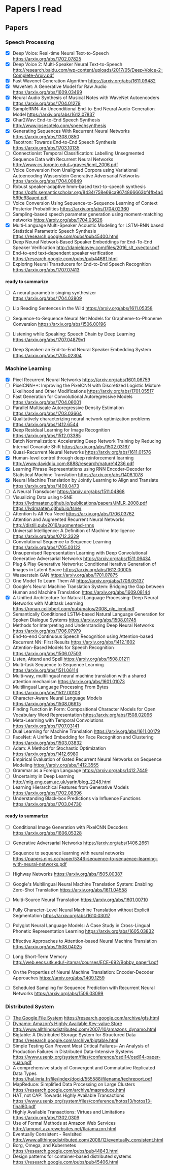 # Papers I read



## Papers

### Speech Processing

- [x] Deep Voice: Real-time Neural Text-to-Speech  https://arxiv.org/abs/1702.07825
- [x] Deep Voice 2: Multi-Speaker Neural Text-to-Speech http://research.baidu.com/wp-content/uploads/2017/05/Deep-Voice-2-Complete-Arxiv.pdf
- [x] Fast Wavenet Generation Algorithm https://arxiv.org/abs/1611.09482
- [x] WaveNet: A Generative Model for Raw Audio https://arxiv.org/abs/1609.03499
- [x] Neural Audio Synthesis of Musical Notes with WaveNet Autoencoders https://arxiv.org/abs/1704.01279
- [x] SampleRNN: An Unconditional End-to-End Neural Audio Generation Model https://arxiv.org/abs/1612.07837
- [x] Char2Wav: End-to-End Speech Synthesis http://www.josesotelo.com/speechsynthesis
- [x] Generating Sequences With Recurrent Neural Networks https://arxiv.org/abs/1308.0850
- [x] Tacotron: Towards End-to-End Speech Synthesis https://arxiv.org/abs/1703.10135
- [ ] Connectionist Temporal Classification: Labelling Unsegmented Sequence Data with Recurrent Neural Networks http://www.cs.toronto.edu/~graves/icml_2006.pdf
- [ ] Voice Conversion from Unaligned Corpora using Variational Autoencoding Wasserstein Generative Adversarial Networks https://arxiv.org/abs/1704.00849
- [ ] Robust speaker-adaptive hmm-based text-to-speech synthesis https://pdfs.semanticscholar.org/8434/758e69ca9674866663bf4fb4a4569e93aaed.pdf
- [ ] Voice Conversion Using Sequence-to-Sequence Learning of Context Posterior Probabilities https://arxiv.org/abs/1704.02360
- [ ] Sampling-based speech parameter generation using moment-matching networks https://arxiv.org/abs/1704.03626
- [x] Multi-Language Multi-Speaker Acoustic Modeling for LSTM-RNN based Statistical Parametric Speech Synthesis https://research.google.com/pubs/pub45400.html
- [ ] Deep Neural Network-Based Speaker Embeddings for End-To-End Speaker Verification http://danielpovey.com/files/2016_slt_xvector.pdf
- [ ] End-to-end text-dependent speaker verification https://research.google.com/pubs/pub44681.html
- [ ] Exploring Neural Transducers for End-to-End Speech Recognition https://arxiv.org/abs/1707.07413

#### ready to summarize

- [ ] A neural parametric singing synthesizer https://arxiv.org/abs/1704.03809
- [ ] Lip Reading Sentences in the Wild https://arxiv.org/abs/1611.05358
- [ ] Sequence-to-Sequence Neural Net Models for Grapheme-to-Phoneme Conversion https://arxiv.org/abs/1506.00196
- [ ] Listening while Speaking: Speech Chain by Deep Learning https://arxiv.org/abs/1707.04879v1
- [ ] Deep Speaker: an End-to-End Neural Speaker Embedding System https://arxiv.org/abs/1705.02304


### Machine Learning

- [x] Pixel Recurrent Neural Networks https://arxiv.org/abs/1601.06759
- [ ] PixelCNN++: Improving the PixelCNN with Discretized Logistic Mixture Likelihood and Other Modifications https://arxiv.org/abs/1701.05517
- [ ] Fast Generation for Convolutional Autoregressive Models https://arxiv.org/abs/1704.06001
- [ ] Parallel Multiscale Autoregressive Density Estimation https://arxiv.org/abs/1703.03664
- [ ] Qualitatively characterizing neural network optimization problems https://arxiv.org/abs/1412.6544
- [x] Deep Residual Learning for Image Recognition https://arxiv.org/abs/1512.03385
- [ ] Batch Normalization: Accelerating Deep Network Training by Reducing Internal Covariate Shift https://arxiv.org/abs/1502.03167
- [ ] Quasi-Recurrent Neural Networks https://arxiv.org/abs/1611.01576
- [x] Human-level control through deep reinforcement learning http://www.davidqiu.com:8888/research/nature14236.pdf
- [x] Learning Phrase Representations using RNN Encoder-Decoder for Statistical Machine Translation https://arxiv.org/abs/1406.1078
- [x] Neural Machine Translation by Jointly Learning to Align and Translate https://arxiv.org/abs/1409.0473
- [ ] A Neural Transducer https://arxiv.org/abs/1511.04868
- [ ] Visualizing Data using t-SNE https://lvdmaaten.github.io/publications/papers/JMLR_2008.pdf https://lvdmaaten.github.io/tsne/
- [ ] Attention Is All You Need https://arxiv.org/abs/1706.03762
- [ ] Attention and Augmented Recurrent Neural Networks http://distill.pub/2016/augmented-rnns
- [ ] Universal Intelligence: A Definition of Machine Intelligence https://arxiv.org/abs/0712.3329
- [ ] Convolutional Sequence to Sequence Learning https://arxiv.org/abs/1705.03122
- [ ] Unsupervised Representation Learning with Deep Convolutional Generative Adversarial Networks https://arxiv.org/abs/1511.06434
- [ ] Plug & Play Generative Networks: Conditional Iterative Generation of Images in Latent Space https://arxiv.org/abs/1612.00005
- [ ] Wasserstein GAN https://arxiv.org/abs/1701.07875
- [ ] One Model To Learn Them All https://arxiv.org/abs/1706.05137
- [ ] Google's Neural Machine Translation System: Bridging the Gap between Human and Machine Translation https://arxiv.org/abs/1609.08144
- [x] A Unified Architecture for Natural Language Processing:
Deep Neural Networks with Multitask Learning https://ronan.collobert.com/pub/matos/2008_nlp_icml.pdf
- [ ] Semantically Conditioned LSTM-based Natural Language Generation for Spoken Dialogue Systems https://arxiv.org/abs/1508.01745
- [ ] Methods for Interpreting and Understanding Deep Neural Networks https://arxiv.org/abs/1706.07979
- [ ] End-to-end Continuous Speech Recognition using Attention-based Recurrent NN: First Results https://arxiv.org/abs/1412.1602
- [ ] Attention-Based Models for Speech Recognition https://arxiv.org/abs/1506.07503
- [ ] Listen, Attend and Spell https://arxiv.org/abs/1508.01211
- [ ] Multi-task Sequence to Sequence Learning https://arxiv.org/abs/1511.06114
- [ ] Multi-way, multilingual neural machine translation with a shared attention mechanism https://arxiv.org/abs/1601.01073
- [ ] Multilingual Language Processing From Bytes https://arxiv.org/abs/1512.00103
- [ ] Character-Aware Neural Language Models https://arxiv.org/abs/1508.06615
- [ ] Finding Function in Form: Compositional Character Models for Open Vocabulary Word Representation https://arxiv.org/abs/1508.02096
- [ ] Meta-Learning with Temporal Convolutions https://arxiv.org/abs/1707.03141
- [ ] Dual Learning for Machine Translation https://arxiv.org/abs/1611.00179
- [ ] FaceNet: A Unified Embedding for Face Recognition and Clustering https://arxiv.org/abs/1503.03832
- [ ] Adam: A Method for Stochastic Optimization https://arxiv.org/abs/1412.6980
- [ ] Empirical Evaluation of Gated Recurrent Neural Networks on Sequence Modeling https://arxiv.org/abs/1412.3555
- [ ] Grammar as a Foreign Language https://arxiv.org/abs/1412.7449
- [ ] Uncertainty in Deep Learning http://mlg.eng.cam.ac.uk/yarin/blog_2248.html
- [ ] Learning Hierarchical Features from Generative Models https://arxiv.org/abs/1702.08396
- [ ] Understanding Black-box Predictions via Influence Functions https://arxiv.org/abs/1703.04730

#### ready to summarize

- [ ] Conditional Image Generation with PixelCNN Decoders https://arxiv.org/abs/1606.05328
- [ ] Generative Adversarial Networks https://arxiv.org/abs/1406.2661
- [ ] Sequence to sequence learning with neural networks https://papers.nips.cc/paper/5346-sequence-to-sequence-learning-with-neural-networks.pdf
- [ ] Highway Networks https://arxiv.org/abs/1505.00387
- [ ] Google's Multilingual Neural Machine Translation System: Enabling Zero-Shot Translation https://arxiv.org/abs/1611.04558
- [ ] Multi-Source Neural Translation https://arxiv.org/abs/1601.00710
- [ ] Fully Character-Level Neural Machine Translation without Explicit Segmentation https://arxiv.org/abs/1610.03017
- [ ] Polyglot Neural Language Models: A Case Study in Cross-Lingual Phonetic Representation Learning https://arxiv.org/abs/1605.03832
- [ ] Effective Approaches to Attention-based Neural Machine Translation https://arxiv.org/abs/1508.04025
- [ ] Long Short-Term Memory http://web.eecs.utk.edu/~itamar/courses/ECE-692/Bobby_paper1.pdf
- [ ] On the Properties of Neural Machine Translation: Encoder-Decoder Approaches https://arxiv.org/abs/1409.1259
- [ ] Scheduled Sampling for Sequence Prediction with Recurrent Neural Networks https://arxiv.org/abs/1506.03099


### Distributed System

- [ ] [The Google File System](https://github.com/TanUkkii007/blog/blob/master/gfs.md) https://research.google.com/archive/gfs.html
- [ ] [Dynamo: Amazon’s Highly Available Key-value Store](https://github.com/TanUkkii007/blog/blob/master/amazon_dynamo.md) http://www.allthingsdistributed.com/2007/10/amazons_dynamo.html
- [ ] Bigtable: A Distributed Storage System for Structured Data https://research.google.com/archive/bigtable.html
- [ ] Simple Testing Can Prevent Most Critical Failures- An Analysis of Production Failures in Distributed Data-Intensive Systems https://www.usenix.org/system/files/conference/osdi14/osdi14-paper-yuan.pdf
- [ ] A comprehensive study of Convergent and Commutative
Replicated Data Types https://hal.inria.fr/file/index/docid/555588/filename/techreport.pdf
- [ ] MapReduce: Simplified Data Processing on Large Clusters https://research.google.com/archive/mapreduce.html
- [ ] HAT, not CAP: Towards Highly Available Transactions https://www.usenix.org/system/files/conference/hotos13/hotos13-final80.pdf
- [ ] Highly Available Transactions: Virtues and Limitations https://arxiv.org/abs/1302.0309
- [ ] Use of Formal Methods at Amazon Web Services http://lamport.azurewebsites.net/tla/amazon.html
- [ ] Eventually Consistent - Revisited http://www.allthingsdistributed.com/2008/12/eventually_consistent.html
- [ ] Borg, Omega, and Kubernetes  https://research.google.com/pubs/pub44843.html
- [ ] Design patterns for container-based distributed systems https://research.google.com/pubs/pub45406.html
